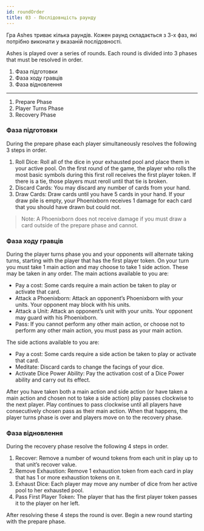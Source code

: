 ```yaml
---
id: roundOrder
title: 03 - Послідовнцість раунду
---
```


Гра Ashes триває кілька раундів. Кожен раунд складається з 3-х фаз, які потрібно виконати у вказаній послідовності.

Ashes is played over a series of rounds. Each round is divided into 3 phases that must be resolved in order.

1. Фаза підготовки
2. Фаза ходу гравців
3. Фаза відновлення

---

1. Prepare Phase
2. Player Turns Phase
3. Recovery Phase

### Фаза підготовки

During the prepare phase each player simultaneously resolves the following 3 steps in order.

1. Roll Dice: Roll all of the dice in your exhausted pool and place them in your active pool. On the first round of the game, the player who rolls the most basic symbols during this first roll receives the first player token. If there is a tie, those players must reroll until that tie is broken.
2. Discard Cards: You may discard any number of cards from your hand.
3. Draw Cards: Draw cards until you have 5 cards in your hand. If your draw pile is empty, your Phoenixborn receives 1 damage for each card that you should have drawn but could not.

> Note: A Phoenixborn does not receive damage if you must draw a card outside of the prepare phase and cannot.

### Фаза ходу гравців

During the player turns phase you and your opponents will alternate taking turns, starting with the player that has the first player token.  On your turn you must take 1 main action and may choose to take 1 side action. These may be taken in any order. The main actions available to you are:

* Pay a  cost: Some cards require a main action be taken to play or activate that card.
* Attack a Phoenixborn: Attack an opponent’s Phoenixborn with your units.  Your opponent may block with his units.
* Attack a Unit:  Attack an opponent’s unit with your units. Your opponent may guard with his Phoenixborn.
* Pass: If you cannot perform any other main action, or choose not to perform any other main action, you must pass as your main action.

The side actions available to you are:

* Pay a  cost: Some cards require a side action be taken to play or activate that card.
* Meditate: Discard cards to change the facings of your dice.
* Activate Dice Power Ability: Pay the activation cost of a Dice Power ability and carry out its effect.

After you have taken both a main action and side action (or have taken a main action and chosen not to take a side action) play passes clockwise to the next player.  Play continues to pass clockwise until all players have consecutively chosen pass as their main action.  When that happens, the player turns phase is over and players move on to the recovery phase.

### Фаза відновлення

During the recovery phase resolve the following 4 steps in order.

1. Recover: Remove a number of wound tokens from each unit in play up to that unit’s recover value.
2. Remove Exhaustion: Remove 1 exhaustion token from each card in play that has 1 or more exhaustion tokens on it.
3. Exhaust Dice: Each player may move any number of dice from her active pool to her exhausted pool.
4. Pass First Player Token: The player that has the first player token passes it to the player on her left.

After resolving these 4 steps the round is over. Begin a new round starting with the prepare phase.
